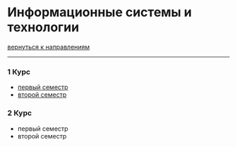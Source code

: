 # Информационные системы и технологии
[вернуться к направлениям](../README.md)

***

### 1 Курс
+ [первый семестр](isit-1-1.md)
+ [второй семестр](isit-1-2.md)

### 2 Курс
+ первый семестр
+ второй семестр